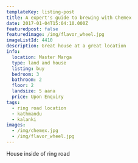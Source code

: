 ```yaml
---
templateKey: listing-post
title: A expert's guide to brewing with Chemex
date: 2017-01-04T15:04:10.000Z
featuredpost: false
featuredimage: /img/flavor_wheel.jpg
imageListId: 4410
description: Great house at a great location
info:
  location: Master Marga
  type: land and house
  listing: buy
  bedroom: 3
  bathroom: 2
  floor: 2
  landsize: 5 aana
  price: Upon Enquiry
tags:
  - ring road location
  - kathmandu
  - kalanki
images:
  - /img/chemex.jpg
  - /img/flavor_wheel.jpg
---
```


House inside of ring road

